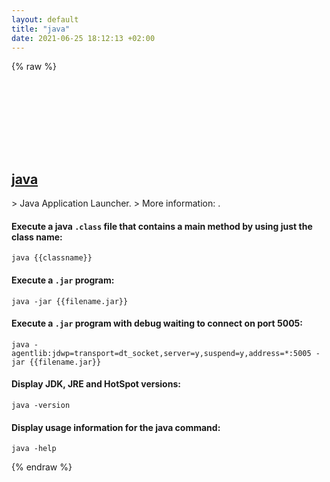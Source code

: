 ```yaml
---
layout: default
title: "java"
date: 2021-06-25 18:12:13 +02:00
---
```

{% raw %}
<h2 id="java">
  <a href="/en/common/java.html">java</a> <a href="#java"><svg class="icon">
    <use href="/assets/images/unicode_sprite.svg#link" />
  </svg></a>
</h2>
> Java Application Launcher.
> More information: <https://java.com>.

#### Execute a java `.class` file that contains a main method by using just the class name:
```shell
java {{classname}}
```
#### Execute a `.jar` program:
```shell
java -jar {{filename.jar}}
```
#### Execute a `.jar` program with debug waiting to connect on port 5005:
```shell
java -agentlib:jdwp=transport=dt_socket,server=y,suspend=y,address=*:5005 -jar {{filename.jar}}
```
#### Display JDK, JRE and HotSpot versions:
```shell
java -version
```
#### Display usage information for the java command:
```shell
java -help
```
{% endraw %}
